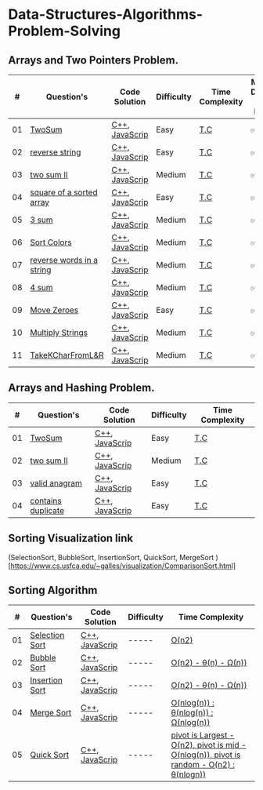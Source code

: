 # Data-Structures-Algorithms-Problem-Solving

## Arrays and Two Pointers Problem.
| # | Question's | Code Solution | Difficulty | Time Complexity | Mark Done or Not |
|---| ---------- | ------------- | ---------- | --------------- | ---------------  |
|01|[TwoSum](https://leetcode.com/problems/two-sum/description/) | [C++](./01.Array-and-TwoPointer/CPP-twoPointer-Solution/TwoSum.cpp), [JavaScrip](./01.Array-and-TwoPointer/JavaScript-twoPointer-Solution/TwoSum.js)  |Easy| [T.C]() |✅|
|02|[reverse string](https://leetcode.com/problems/reverse-string/description/) | [C++](./01.Array-and-TwoPointer/CPP-twoPointer-Solution/reverseString.cpp), [JavaScrip](./01.Array-and-TwoPointer/JavaScript-Solution/reverseString.js)  |Easy| [T.C]() |✅|
|03|[two sum II](https://leetcode.com/problems/two-sum-ii-input-array-is-sorted/description/) | [C++](./01.Array-and-TwoPointer/CPP-twoPointer-Solution/twoSum2.cpp), [JavaScrip](./01.Array-and-TwoPointer/JavaScript-Solution/twoSum2.js)  |Medium| [T.C]() |✅|
|04|[square of a sorted array](https://leetcode.com/problems/squares-of-a-sorted-array/description/) | [C++](./01.Array-and-TwoPointer/CPP-twoPointer-Solution/squareOfSortedArray.cpp), [JavaScrip](./01.Array-and-TwoPointer/JavaScript-Solution/squareOfSortedArray.js)  |Easy| [T.C]() |✅|
|05|[3 sum](https://leetcode.com/problems/3sum/description/) | [C++](./01.Array-and-TwoPointer/CPP-twoPointer-Solution/threeSum.cpp), [JavaScrip](./01.Array-and-TwoPointer/JavaScript-twoPointer-Solution/threeSum.js)  |Medium| [T.C]() |✅|  
|06|[Sort Colors](https://leetcode.com/problems/sort-colors/description/) | [C++](./01.Array-and-TwoPointer/CPP-twoPointer-Solution/sortColor.cpp), [JavaScrip](./01.Array-and-TwoPointer/JavaScript-twoPointer-Solution/sortColor.js)  |Medium| [T.C]() |✅| 
|07|[reverse words in a string](https://leetcode.com/problems/reverse-words-in-a-string/description/) | [C++](./01.Array-and-TwoPointer/CPP-twoPointer-Solution/reverseWords.cpp), [JavaScrip](./01.Array-and-TwoPointer/JavaScript-twoPointer-Solution/reverseWords.js)  |Medium|  [T.C]() |✅|
|08|[4 sum](https://leetcode.com/problems/4sum/description/) | [C++](./01.Array-and-TwoPointer/CPP-twoPointer-Solution/fourSum.cpp), [JavaScrip](./01.Array-and-TwoPointer/JavaScript-twoPointer-Solution/fourSum.js)  |Medium|  [T.C]() |✅|
|09|[Move Zeroes](https://leetcode.com/problems/move-zeroes/description/) | [C++](./01.Array-and-TwoPointer/CPP-twoPointer-Solution/movesZeroesToEnd.cpp), [JavaScrip](./01.Array-and-TwoPointer/JavaScript-twoPointer-Solution/movesZeroesToEnd.js)  |Easy|  [T.C]() |✅|
|10|[Multiply Strings](https://leetcode.com/problems/multiply-strings/description/) | [C++](./01.Array-and-TwoPointer/CPP-twoPointer-Solution/multiplyString.cpp), [JavaScrip](./01.Array-and-TwoPointer/JavaScript-twoPointer-Solution/multiplyString.js)  |Medium|  [T.C]() |✅|
|11|[TakeKCharFromL&R](https://leetcode.com/problems/take-k-of-each-character-from-left-and-right/description/) | [C++](./01.Array-and-TwoPointer/CPP-twoPointer-Solution/takeKCharFromL&R.cpp), [JavaScrip](./01.Array-and-TwoPointer/JavaScript-twoPointer-Solution/takeKCharFromL&R.js)  |Medium|  [T.C]() |✅|


## Arrays and Hashing Problem.  
| # | Question's | Code Solution | Difficulty | Time Complexity |
|---| ---------- | ------------- | ---------- | --------------- |
|01|[TwoSum](https://leetcode.com/problems/two-sum/description/) | [C++](./02.Array-and-Hashing/CPP-Hashing-Solution/twoSumHashSolution.cpp), [JavaScrip](./02.Array-and-Hashing/JavaScript-Hashing-Solution/twoSumHashSolution.js)  |Easy| [T.C]() |✅|
|02|[two sum II](https://leetcode.com/problems/two-sum-ii-input-array-is-sorted/description/) | [C++](./02.Array-and-Hashing/CPP-Hashing-Solution/twoSum2HashSolution.cpp), [JavaScrip](./02.Array-and-Hashing/JavaScript-Hashing-Solution/twoSum2HashSolution.js)  |Medium| [T.C]() |✅|
|03|[valid anagram](https://leetcode.com/problems/3sum/description/) | [C++](./02.Array-and-Hashing/CPP-Hashing-Solution/validAnagramHashSolution.cpp), [JavaScrip](./02.Array-and-Hashing/JavaScript-Hashing-Solution/validAnagramHashSolution.js)  |Easy| [T.C]() |✅|
|04|[contains duplicate](https://leetcode.com/problems/contains-duplicate/description/) | [C++](./02.Array-and-Hashing/CPP-Hashing-Solution/containsDuplicateHashSolution.cpp), [JavaScrip](./02.Array-and-Hashing/JavaScript-Hashing-Solution/containsDuplicateHashSolution.js)  |Easy| [T.C]() |✅|

## Sorting Visualization link
(SelectionSort, BubbleSort, InsertionSort, QuickSort, MergeSort  )[https://www.cs.usfca.edu/~galles/visualization/ComparisonSort.html]  

## Sorting Algorithm 
| # | Question's | Code Solution | Difficulty | Time Complexity |
|---| ---------- | ------------- | ---------- | --------------- |
|01|[Selection Sort]() | [C++](./03.SortingAlgo/SelectionSort/SelectionSort.cpp), [JavaScrip](./03.SortingAlgo/SelectionSort/SelectionSort.js) |-----| [O(n2)]() |✅|
|02|[Bubble Sort]() | [C++](./03.SortingAlgo/BubbleSort/BubbleSort.cpp), [JavaScrip](./03.SortingAlgo/BubbleSort/BubbleSort.js) |-----| [O(n2) - θ(n) - Ω(n))]() |✅|
|03|[Insertion Sort]() | [C++](./03.SortingAlgo/BubbleSort/BubbleSort.cpp), [JavaScrip](./03.SortingAlgo/BubbleSort/BubbleSort.js) |-----| [O(n2) - θ(n) - Ω(n))]() |✅|
|04|[Merge Sort]() | [C++](./03.SortingAlgo/MergeSort/MergeSort.cpp), [JavaScrip](./03.SortingAlgo/MergeSort/MergeSort.js) |-----| [O(nlog(n)) : θ(nlog(n)) : Ω(nlog(n))]() |✅|
|05|[Quick Sort]() | [C++](./03.SortingAlgo/QuickSort/QuickSort.cppp), [JavaScrip](./03.SortingAlgo/QuickSort/QuickSort.js) |-----| [pivot is Largest - O(n2), pivot is mid - O(nlog(n)), pivot is random - O(n2) : θ(nlogn))]() |✅|
